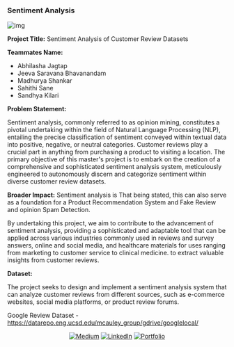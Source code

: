 ### Sentiment Analysis

![img](https://d3caycb064h6u1.cloudfront.net/wp-content/uploads/2021/06/sentimentanalysishotelgeneric-2048x803-1.jpg)

**Project Title:**  Sentiment Analysis of Customer Review Datasets

**Teammates Name:**

- Abhilasha Jagtap
- Jeeva Saravana Bhavanandam
- Madhurya Shankar
- Sahithi Sane
- Sandhya Kilari

**Problem Statement:**

Sentiment analysis, commonly referred to as opinion mining, constitutes a pivotal undertaking within the field of Natural Language Processing (NLP), entailing the precise classification of sentiment conveyed within textual data into positive, negative, or neutral categories. Customer reviews play a crucial part in anything from purchasing a product to visiting a location. The primary objective of this master's project is to embark on the creation of a comprehensive and sophisticated sentiment analysis system, meticulously engineered to autonomously discern and categorize sentiment within diverse customer review datasets.

**Broader Impact:**
Sentiment analysis is That being stated, this can also serve as a foundation for a Product Recommendation System and Fake Review and opinion Spam Detection.

By undertaking this project, we aim to contribute to the advancement of sentiment analysis, providing a sophisticated and adaptable tool that can be applied across various industries commonly used in reviews and survey answers, online and social media, and healthcare materials for uses ranging from marketing to customer service to clinical medicine. to extract valuable insights from customer reviews. 

**Dataset:**

The project seeks to design and implement a sentiment analysis system that can analyze customer reviews from different sources, such as e-commerce websites, social media platforms, or product review forums.  


Google Review Dataset - https://datarepo.eng.ucsd.edu/mcauley_group/gdrive/googlelocal/


<div align="center">

<a href="https://jeevasaravanan.medium.com/" target="_blank">![Medium](https://img.shields.io/badge/Medium-000000?style=for-the-badge&logo=medium&logoColor=white)</a> <a href="https://www.linkedin.com/in/jeeva-saravanan/" target="_blank">![LinkedIn](https://img.shields.io/badge/LinkedIn-0077B5?style=for-the-badge&logo=linkedin&logoColor=white)</a> <a href="https://jeeva-saravana-bhavanandam.web.app" target="_blank">![Portfolio](https://img.shields.io/badge/Portfolio-000000?style=for-the-badge&logo=GoogleChrome&logoColor=white)</a>


</div>

